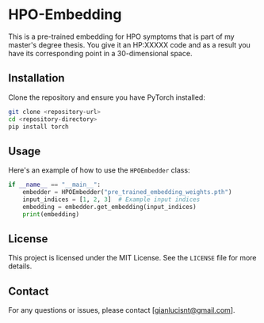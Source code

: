 # HPO-Embedding
This is a pre-trained embedding for HPO symptoms that is part of my master's degree thesis. You give it an HP:XXXXX code and as a result you have its corresponding point in a 30-dimensional space.


## Installation

Clone the repository and ensure you have PyTorch installed:

```bash
git clone <repository-url>
cd <repository-directory>
pip install torch
```

## Usage

Here's an example of how to use the `HPOEmbedder` class:

```python
if __name__ == "__main__":
    embedder = HPOEmbedder("pre_trained_embedding_weights.pth")
    input_indices = [1, 2, 3]  # Example input indices
    embedding = embedder.get_embedding(input_indices)
    print(embedding)
```

## License

This project is licensed under the MIT License. See the `LICENSE` file for more details.

## Contact

For any questions or issues, please contact [gianlucisnt@gmail.com].
